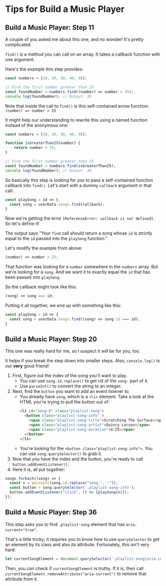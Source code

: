 # Tips for **Build a Music Player**

## Build a Music Player: Step 11
A couple of you asked me about this one, and no wonder! It's pretty complicated. 

`find()` is a method you can call on an array. It takes a callback function with one argument. 

Here's the example this step provides: 

```js
const numbers = [10, 20, 30, 40, 50];

// Find the first number greater than 25
const foundNumber = numbers.find((number) => number > 25);
console.log(foundNumber); // Output: 30
```

Note that inside the call to `find()` is this self-contained arrow function: `(number) => number > 25`

It might help our understanding to rewrite this using a named function instead of the anonymous one: 

```js
const numbers = [10, 20, 30, 40, 50];

function isGreaterThan25(number) {
    return number > 25;
}

// Find the first number greater than 25
const foundNumber = numbers.find(isGreaterThan25);
console.log(foundNumber); // Output: 30
```

So basically this step is looking for you to pass a self-contained function callback into `find()`. Let's start with a dummy `callback` argument in that call:

```js
const playSong = id => {
  const song = userData.songs.find(callback);
}
```

Now we're getting the error `[ReferenceError: callback is not defined]`. So let's define it!

The output says "Your `find` call should return a song whose `id` is strictly equal to the `id` passed into the `playSong` function."

Let's modify the example from above:

```js
(number) => number > 25;
```

That function was looking for a `number` somewhere in the `numbers` array. But we're looking for a `song`. And we want it to exactly equal the `id` that has been passed into `playSong`. 

So the callback might look like this:

```js
(song) => song === id;
```

Putting it all together, we end up with something like this:

```js
const playSong = id => {
  const song = userData.songs.find((song) => song.id === id); 
}
```

## Build a Music Player: Step 20

This one was really hard for me, so I suspect it will be for you, too. 

It helps if you break the step down into smaller steps. Also, `console.log()` is our **very** good friend!

1. First, figure out the index of the song you'll want to play.
    - You can use `song.id.replace()` to get rid of the `song-` part of it.
    - Use `parseInt()` to convert the string to an integer.
1. Next, find the `button` you want to add an event listener to.
    - You already have `song`, which is a `<li>` element. Take a look at the HTML you're trying to pull the button out of:
        ```HTML
        <li id="song-0" class="playlist-song">
          <button class="playlist-song-info" >
            <span class="playlist-song-title">Scratching The Surface</span>
            <span class="playlist-song-artist">Quincy Larson</span>
            <span class="playlist-song-duration">4:25</span>
          </button>
        </li>
        ```
    - You're looking for the `<button class="playlist-song-info">`. You can use `song.querySelector()` to grab it.
1. Now that you have the index and the button, you're ready to call `button.addEventListener()`.
1. Here it is, all put together:

```js
songs.forEach((song) => {
  const n = parseInt(song.id.replace("song-", ""));
  const button = song.querySelector('.playlist-song-info');
  button.addEventListener("click", () => {playSong(n)});
});
```

## Build a Music Player: Step 36

This step asks you to find `.playlist-song` element that has `aria-current="true"`. 

That's a little tricky; it requires you to know how to use `querySelector` to get an element by its class and also its attribute. Fortunately, this isn't very hard:

```js
let currentSongElement = document.querySelector('.playlist-song[aria-current="true"]');
```

Then, you can check if `currentSongElement` is truthy. If it is, then call `currentSongElement.removeAttribute("aria-current")` to remove that attribute from it.